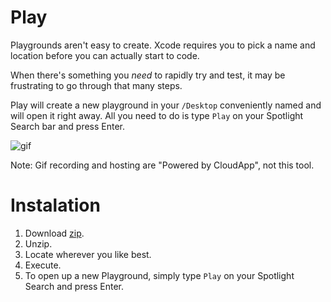 # Play

Playgrounds aren't easy to create. Xcode requires you to pick a name and location before you can actually start to code.

When there's something you *need* to rapidly try and test, it may be frustrating to go through that many steps.

Play will create a new playground in your `/Desktop` conveniently named and will open it right away. All you need to do is type `Play` on your Spotlight Search bar and press Enter.

![gif](http://cl.ly/3O3t2F2Z1e2W/download/Screen%20Recording%202016-06-12%20at%2008.32%20PM.gif)

Note: Gif recording and hosting are "Powered by CloudApp", not this tool.

# Instalation
1. Download [zip](https://github.com/marianoabdala/Play/releases/download/1.0/Play.zip).
2. Unzip.
3. Locate wherever you like best.
4. Execute.
5. To open up a new Playground, simply type `Play` on your Spotlight Search and press Enter.
